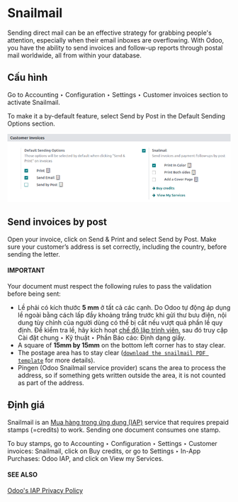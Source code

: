 <a id="customer-invoices-snailmail"></a>

# Snailmail

Sending direct mail can be an effective strategy for grabbing people's attention, especially when
their email inboxes are overflowing. With Odoo, you have the ability to send invoices and follow-up
reports through postal mail worldwide, all from within your database.

## Cấu hình

Go to Accounting ‣ Configuration ‣ Settings ‣ Customer invoices section to
activate Snailmail.

To make it a by-default feature, select Send by Post in the Default Sending
Options section.

![Under settings enable the snailmail feature in Odoo Accounting](../../../../.gitbook/assets/setup-snailmail.png)

## Send invoices by post

Open your invoice, click on Send & Print and select Send by Post. Make sure
your customer’s address is set correctly, including the country, before sending the letter.

#### IMPORTANT
Your document must respect the following rules to pass the validation before being sent:

- Lề phải có kích thước **5 mm** ở tất cả các cạnh. Do Odoo tự động áp dụng lề ngoài bằng cách lấp đầy khoảng trắng trước khi gửi thư bưu điện, nội dung tùy chỉnh của người dùng có thể bị cắt nếu vượt quá phần lề quy định. Để kiểm tra lề, hãy kích hoạt [chế độ lập trình viên](../../../general/developer_mode.md#developer-mode), sau đó truy cập Cài đặt chung ‣ Kỹ thuật ‣ Phần Báo cáo: Định dạng giấy.
- A square of **15mm by 15mm** on the bottom left corner has to stay clear.
- The postage area has to stay clear ([`download the snailmail PDF template`](snailmail/snailmail-template.pdf) for more details).
- Pingen (Odoo Snailmail service provider) scans the area to process the address, so if something
  gets written outside the area, it is not counted as part of the address.

## Định giá

Snailmail is an [Mua hàng trong ứng dụng (IAP)](../../../essentials/in_app_purchase.md) service that requires prepaid stamps
(=credits) to work. Sending one document consumes one stamp.

To buy stamps, go to Accounting ‣ Configuration ‣ Settings ‣ Customer
invoices: Snailmail, click on Buy credits, or go to Settings ‣ In-App
Purchases: Odoo IAP, and click on View my Services.

#### SEE ALSO
[Odoo's IAP Privacy Policy](https://iap.odoo.com/privacy#header_4)
